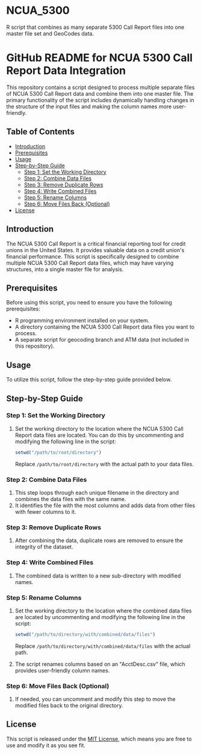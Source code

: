 # NCUA_5300
R script that combines as many separate 5300 Call Report files into one master file set and GeoCodes data.

# GitHub README for NCUA 5300 Call Report Data Integration

This repository contains a script designed to process multiple separate files of NCUA 5300 Call Report data and combine them into one master file. The primary functionality of the script includes dynamically handling changes in the structure of the input files and making the column names more user-friendly.

## Table of Contents
- [Introduction](#introduction)
- [Prerequisites](#prerequisites)
- [Usage](#usage)
- [Step-by-Step Guide](#step-by-step-guide)
  - [Step 1: Set the Working Directory](#step-1-set-the-working-directory)
  - [Step 2: Combine Data Files](#step-2-combine-data-files)
  - [Step 3: Remove Duplicate Rows](#step-3-remove-duplicate-rows)
  - [Step 4: Write Combined Files](#step-4-write-combined-files)
  - [Step 5: Rename Columns](#step-5-rename-columns)
  - [Step 6: Move Files Back (Optional)](#step-6-move-files-back-optional)
- [License](#license)

## Introduction

The NCUA 5300 Call Report is a critical financial reporting tool for credit unions in the United States. It provides valuable data on a credit union's financial performance. This script is specifically designed to combine multiple NCUA 5300 Call Report data files, which may have varying structures, into a single master file for analysis.

## Prerequisites

Before using this script, you need to ensure you have the following prerequisites:

- R programming environment installed on your system.
- A directory containing the NCUA 5300 Call Report data files you want to process.
- A separate script for geocoding branch and ATM data (not included in this repository).

## Usage

To utilize this script, follow the step-by-step guide provided below.

## Step-by-Step Guide

### Step 1: Set the Working Directory

1. Set the working directory to the location where the NCUA 5300 Call Report data files are located. You can do this by uncommenting and modifying the following line in the script:

   ```R
   setwd("/path/to/root/directory")
   ```

   Replace `/path/to/root/directory` with the actual path to your data files.

### Step 2: Combine Data Files

1. This step loops through each unique filename in the directory and combines the data files with the same name.
2. It identifies the file with the most columns and adds data from other files with fewer columns to it.
   
### Step 3: Remove Duplicate Rows

1. After combining the data, duplicate rows are removed to ensure the integrity of the dataset.
   
### Step 4: Write Combined Files

1. The combined data is written to a new sub-directory with modified names.

### Step 5: Rename Columns

1. Set the working directory to the location where the combined data files are located by uncommenting and modifying the following line in the script:

   ```R
   setwd("/path/to/directory/with/combined/data/files")
   ```

   Replace `/path/to/directory/with/combined/data/files` with the actual path.

2. The script renames columns based on an "AcctDesc.csv" file, which provides user-friendly column names.

### Step 6: Move Files Back (Optional)

1. If needed, you can uncomment and modify this step to move the modified files back to the original directory.

## License

This script is released under the [MIT License](LICENSE), which means you are free to use and modify it as you see fit.
